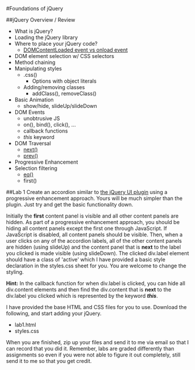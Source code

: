 #Foundations of jQuery

##jQuery Overview / Review
* What is jQuery?
* Loading the jQuery library
* Where to place your jQuery code?
	* [DOMContentLoaded event vs onload event](https://developer.mozilla.org/en/DOM/DOM_event_reference/DOMContentLoaded)
* DOM element selection w/ CSS selectors
* Method chaining
* Manipulating styles
	* .css()
		* Options with object literals
	* Adding/removing classes
		* addClass(), removeClass()
* Basic Animation
	* show/hide, slideUp/slideDown
* DOM Events
	* unobtrusive JS
	* on(), bind(), click(), ...
	* callback functions
	* _this_ keyword 
* DOM Traversal
	* [next()](http://api.jquery.com/next/)
	* [prev()](http://api.jquery.com/prev/)
* Progressive Enhancement
* Selection filtering
	* [eq()](http://api.jquery.com/eq/)
	* first()


##Lab 1
Create an accordion similar to [the jQuery UI plugin](http://jqueryui.com/demos/accordion/ "accordion example") using a progressive enhancement approach. Yours will be much simpler than the plugin. Just try and get the basic functionality down. 

Initially the __first__ content panel is visible and all other content panels are hidden. As part of a progressive enhancement approach, you should be hiding all content panels except the first one through JavaScript. If JavaScript is disabled, all content panels should be visible. Then, when a user clicks on any of the accordion labels, all of the other content panels are hidden (using slideUp) and the content panel that is __next__ to the label you clicked is made visible (using slideDown). The clicked div.label element should have a class of 'active' which I have provided a basic style declaration in the styles.css sheet for you. You are welcome to change the styling.

__Hint:__ In the callback function for when div.label is clicked, you can hide all div.content elements and then find the div.content that is __next__ to the div.label you clicked which is represented by the keyword *__this__*.

I have provided the base HTML and CSS files for you to use. Download the following, and start adding your jQuery.

* lab1.html
* styles.css

When you are finished, zip up your files and send it to me via email so that I can record that you did it. Remember, labs are graded differently than assignments so even if you were not able to figure it out completely, still send it to me so that you get credit.